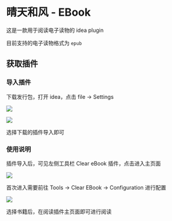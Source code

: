 # 晴天和风 - EBook

这是一款用于阅读电子读物的 idea plugin

目前支持的电子读物格式为 `epub`

## 获取插件
### 导入插件
下载发行包，打开 idea，点击 file -> Settings

![](https://cdn.nlark.com/yuque/0/2025/png/38476498/1750385678585-006111dc-3b6d-490f-afd8-4defeb6f912b.png)

![](https://cdn.nlark.com/yuque/0/2025/png/38476498/1750385705681-d7eaa3a8-c73b-48af-939b-4a631be46ad9.png)

选择下载的插件导入即可

### 使用说明
插件导入后，可见左侧工具栏 Clear eBook 插件，点击进入主页面

![](https://cdn.nlark.com/yuque/0/2025/png/38476498/1750386717712-5947108a-576f-4f85-9e3f-8eefcfb1798c.png)

首次进入需要前往 Tools -> Clear EBook -> Configuration 进行配置

![](https://cdn.nlark.com/yuque/0/2025/png/38476498/1750386742514-f8050d21-46a9-4a59-8e23-e4eca6a707e0.png)

选择书籍后，在阅读插件主页面即可进行阅读